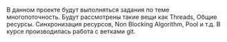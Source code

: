 В данном проекте будут выполняться задания по теме многопоточность. Будут рассмотрены такие вещи как 
Threads, Общие ресурсы. Синхронизация ресурсов, Non Blocking Algorithm, Pool и т.д.
В курсе производилась работа с ветками git.